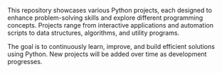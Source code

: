 This repository showcases various Python projects, each designed to enhance problem-solving skills and explore different programming concepts. Projects range from interactive applications and automation scripts to data structures, algorithms, and utility programs.

The goal is to continuously learn, improve, and build efficient solutions using Python. New projects will be added over time as development progresses.
